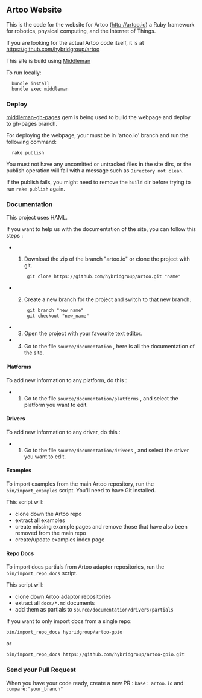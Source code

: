 ## Artoo Website

This is the code for the website for Artoo (http://artoo.io) a Ruby framework for robotics, physical computing, and the Internet of Things.

If you are looking for the actual Artoo code itself, it is at https://github.com/hybridgroup/artoo

This site is build using [Middleman](http://middlemanapp.com/basics/getting-started/)  
  
To run locally:  

      bundle install
      bundle exec middleman

### Deploy

[middleman-gh-pages](https://github.com/neo/middleman-gh-pages) gem is being used to build the webpage and deploy to gh-pages branch.  

For deploying the webpage, your must be in 'artoo.io' branch and run the following command:

      rake publish

You must not have any uncomitted or untracked files in the site dirs, or the publish operation will fail with a message such as `Directory not clean`.

If the publish fails, you might need to remove the `build` dir before trying to run `rake publish` again.

### Documentation

This project uses HAML.

If you want to help us with the documentation of the site, you can follow this steps :

- 1) Download the zip of the branch "artoo.io" or clone the project with git.

		  git clone https://github.com/hybridgroup/artoo.git "name"

- 2) Create a new branch for the project and switch to that new branch.

		  git branch "new_name"
		  git checkout "new_name"

- 3) Open the project with your favourite text editor.

- 4) Go to the file `source/documentation` , here is all the documentation of the site.

#### Platforms

To add new information to any platform, do this : 

- 1) Go to the file `source/documentation/platforms` , and select the platform you want to edit.

#### Drivers

To add new information to any driver, do this : 

- 1) Go to the file `source/documentation/drivers` , and select the driver you want to edit.

#### Examples

To import examples from the main Artoo repository, run the `bin/import_examples`
script. You'll need to have Git installed.

This script will:

- clone down the Artoo repo
- extract all examples
- create missing example pages and remove those that have also been removed from the main repo
- create/update examples index page

#### Repo Docs

To import docs partials from Artoo adaptor repositories, run the
`bin/import_repo_docs` script.

This script will:

- clone down Artoo adaptor repositories
- extract all `docs/*.md` documents
- add them as partials to `source/documentation/drivers/partials`

If you want to only import docs from a single repo:

```
bin/import_repo_docs hybridgroup/artoo-gpio
```

or

```
bin/import_repo_docs https://github.com/hybridgroup/artoo-gpio.git
```

### Send your Pull Request

When you have your code ready, create a new PR : `base: artoo.io` and `compare:"your_branch"`
